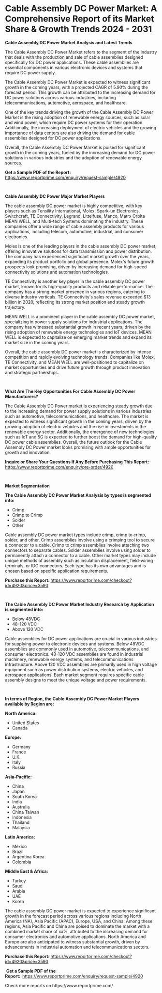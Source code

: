 <p><h1>Cable Assembly DC Power Market: A Comprehensive Report of its Market Share & Growth Trends 2024 - 2031</h1></p><p><strong>Cable Assembly DC Power Market Analysis and Latest Trends</strong></p>
<p><p>The Cable Assembly DC Power Market refers to the segment of the industry that deals with the production and sale of cable assemblies designed specifically for DC power applications. These cable assemblies are essential components in various electronic devices and systems that require DC power supply.</p><p>The Cable Assembly DC Power Market is expected to witness significant growth in the coming years, with a projected CAGR of 5.90% during the forecast period. This growth can be attributed to the increasing demand for DC power solutions across various industries, including telecommunications, automotive, aerospace, and healthcare.</p><p>One of the key trends driving the growth of the Cable Assembly DC Power Market is the rising adoption of renewable energy sources, such as solar and wind power, which require DC power systems for their operation. Additionally, the increasing deployment of electric vehicles and the growing importance of data centers are also driving the demand for cable assemblies designed for DC power applications.</p><p>Overall, the Cable Assembly DC Power Market is poised for significant growth in the coming years, fueled by the increasing demand for DC power solutions in various industries and the adoption of renewable energy sources.</p></p>
<p><strong>Get a Sample PDF of the Report:&nbsp;</strong> <a href="https://www.reportprime.com/enquiry/request-sample/4920">https://www.reportprime.com/enquiry/request-sample/4920</a></p>
<p>&nbsp;</p>
<p><strong>Cable Assembly DC Power Major Market Players</strong></p>
<p><p>The cable assembly DC power market is highly competitive, with key players such as Tensility International, Molex, Spark-un Electronics, Switchcraft, TE Connectivity, Legrand, Littelfuse, Manco, Matrx Orbita MEAN WELL, and Multi-tech Systems dominating the industry. These companies offer a wide range of cable assembly products for various applications, including telecom, automotive, industrial, and consumer electronics.</p><p>Molex is one of the leading players in the cable assembly DC power market, offering innovative solutions for data transmission and power distribution. The company has experienced significant market growth over the years, expanding its product portfolio and global presence. Molex's future growth prospects look promising, driven by increasing demand for high-speed connectivity solutions and automation technologies.</p><p>TE Connectivity is another key player in the cable assembly DC power market, known for its high-quality products and reliable performance. The company has a strong market presence in various regions, catering to diverse industry verticals. TE Connectivity's sales revenue exceeded $13 billion in 2020, reflecting its strong market position and steady growth trajectory.</p><p>MEAN WELL is a prominent player in the cable assembly DC power market, specializing in power supply solutions for industrial applications. The company has witnessed substantial growth in recent years, driven by the rising adoption of renewable energy technologies and IoT devices. MEAN WELL is expected to capitalize on emerging market trends and expand its market size in the coming years.</p><p>Overall, the cable assembly DC power market is characterized by intense competition and rapidly evolving technology trends. Companies like Molex, TE Connectivity, and MEAN WELL are well-positioned to capitalize on market opportunities and drive future growth through product innovation and strategic partnerships.</p></p>
<p>&nbsp;</p>
<p><strong>What Are The Key Opportunities For Cable Assembly DC Power Manufacturers?</strong></p>
<p><p>The Cable Assembly DC Power market is experiencing steady growth due to the increasing demand for power supply solutions in various industries such as automotive, telecommunications, and healthcare. The market is expected to witness significant growth in the coming years, driven by the growing adoption of electric vehicles and the rise in investments in the renewable energy sector. Additionally, the emergence of new technologies such as IoT and 5G is expected to further boost the demand for high-quality DC power cable assemblies. Overall, the future outlook for the Cable Assembly DC Power market looks promising with ample opportunities for growth and innovation.</p></p>
<p><strong>Inquire or Share Your Questions If Any Before Purchasing This Report:</strong> <a href="https://www.reportprime.com/enquiry/pre-order/4920">https://www.reportprime.com/enquiry/pre-order/4920</a></p>
<p>&nbsp;</p>
<p><strong>Market Segmentation</strong></p>
<p><strong>The Cable Assembly DC Power Market Analysis by types is segmented into:</strong></p>
<p><ul><li>Crimp</li><li>Crimp to Crimp</li><li>Solder</li><li>Other</li></ul></p>
<p><p>Cable assembly DC power market types include crimp, crimp to crimp, solder, and other. Crimp assemblies involve using a crimping tool to secure a connector to a cable. Crimp to crimp assemblies involve attaching two connectors to separate cables. Solder assemblies involve using solder to permanently attach a connector to a cable. Other market types may include unique methods of assembly such as insulation displacement, field-wiring terminals, or IDC connectors. Each type has its own advantages and is chosen based on specific application requirements.</p></p>
<p><strong>Purchase this Report:&nbsp;</strong><a href="https://www.reportprime.com/checkout?id=4920&price=3590">https://www.reportprime.com/checkout?id=4920&price=3590</a></p>
<p>&nbsp;</p>
<p><strong>The Cable Assembly DC Power Market Industry Research by Application is segmented into:</strong></p>
<p><ul><li>Below 48VDC</li><li>48-120 VDC</li><li>Above 120 VDC</li></ul></p>
<p><p>Cable assemblies for DC power applications are crucial in various industries for supplying power to electronic devices and systems. Below 48VDC assemblies are commonly used in automotive, telecommunications, and consumer electronics. 48-120 VDC assemblies are found in industrial machinery, renewable energy systems, and telecommunications infrastructure. Above 120 VDC assemblies are primarily used in high voltage equipment such as power distribution systems, electric vehicles, and aerospace applications. Each market segment requires specific cable assembly designs to meet the unique voltage and power requirements.</p></p>
<p>&nbsp;</p>
<p><strong>In terms of Region, the Cable Assembly DC Power Market Players available by Region are:</strong></p>
<p>
    <p> <strong> North America: </strong>
        <ul>
            <li>United States</li>
            <li>Canada</li>
        </ul>
        </p> 
    <p> <strong> Europe: </strong>
        <ul>
            <li>Germany</li>
            <li>France</li>
            <li>U.K.</li>
            <li>Italy</li>
            <li>Russia</li>
        </ul>
        </p> 
    <p> <strong> Asia-Pacific: </strong>
        <ul>
            <li>China</li>
            <li>Japan</li>
            <li>South Korea</li>
            <li>India</li>
            <li>Australia</li>
            <li>China Taiwan</li>
            <li>Indonesia</li>
            <li>Thailand</li>
            <li>Malaysia</li>
        </ul>
        </p> 
    <p> <strong> Latin America: </strong>
        <ul>
            <li>Mexico</li>
            <li>Brazil</li>
            <li>Argentina Korea</li>
            <li>Colombia</li>
        </ul>
        </p> 
    <p> <strong> Middle East & Africa: </strong>
        <ul>
            <li>Turkey</li>
            <li>Saudi</li>
            <li>Arabia</li>
            <li>UAE</li>
            <li>Korea</li>
        </ul>
    </p>
    </p>
<p><p>The cable assembly DC power market is expected to experience significant growth in the forecast period across various regions including North America (NA), Asia Pacific (APAC), Europe, USA, and China. Among these regions, Asia Pacific and China are poised to dominate the market with a combined market share of xx%, attributed to the increasing demand for consumer electronics and automotive applications. North America and Europe are also anticipated to witness substantial growth, driven by advancements in industrial automation and telecommunications sectors.</p></p>
<p><strong>Purchase this Report: </strong><a href="https://www.reportprime.com/checkout?id=4920&price=3590">https://www.reportprime.com/checkout?id=4920&price=3590</a></p>
<p>&nbsp;<strong>Get a Sample PDF of the Report:&nbsp;&nbsp;</strong><a href="https://www.reportprime.com/enquiry/request-sample/4920">https://www.reportprime.com/enquiry/request-sample/4920</a></p>
<p><strong></strong></p>
<p>Check more reports on https://www.reportprime.com/</p>